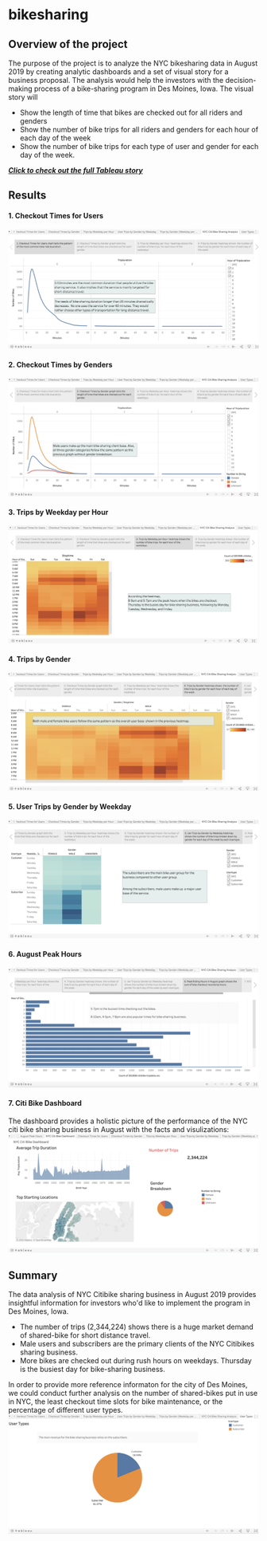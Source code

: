 # bikesharing
## Overview of the project
The purpose of the project is to analyze the NYC bikesharing data in August 2019 by creating analytic dashboards and a set of visual story for a business proposal. The analysis would help the investors with the decision-making process of a bike-sharing program in Des Moines, Iowa. The visual story will  
* Show the length of time that bikes are checked out for all riders and genders
* Show the number of bike trips for all riders and genders for each hour of each day of the week
* Show the number of bike trips for each type of user and gender for each day of the week.

[***Click to check out the full Tableau story***](https://public.tableau.com/app/profile/lily.han3705/viz/NYC_Bikesharing_16632153757280/UserTypes?publish=yes)

## Results
#### 1. Checkout Times for Users
![1_checkout_users](Resources/1_checkout_users.png)
#### 2. Checkout Times by Genders
![2_checkout_gender](Resources/2_checkout_gender.png)
#### 3. Trips by Weekday per Hour
![3_trips_weekday](Resources/3_trips_weekday.png)
#### 4. Trips by Gender
![4_trips_gender](Resources/4_trips_gender.png)
#### 5. User Trips by Gender by Weekday
![5_usertrips_gender](Resources/5_usertrips_gender.png)
#### 6. August Peak Hours
![6_august_peakhours](Resources/6_august_peakhours.png)
#### 7. Citi Bike Dashboard
The dashboard provides a holistic picture of the performance of the NYC citi bike sharing business in August with the facts and visulizations: 
![7_dashboard](Resources/7_dashboard.png)

## Summary
The data analysis of NYC Citibike sharing business in August 2019 provides insightful information for investors who'd like to implement the program in Des Moines, Iowa. 
* The number of trips (2,344,224) shows there is a huge market demand of shared-bike for short distance travel.  
* Male users and subscribers are the primary clients of the NYC Citibikes sharing business. 
* More bikes are checked out during rush hours on weekdays. Thursday is the busiest day for bike-sharing business.   

In order to provide more reference informaton for the city of Des Moines, we could conduct further analysis on the number of shared-bikes put in use in NYC, the least checkout time slots for bike maintenance, or the percentage of different user types. 
![8_usertypes](Resources/8_usertypes.png)